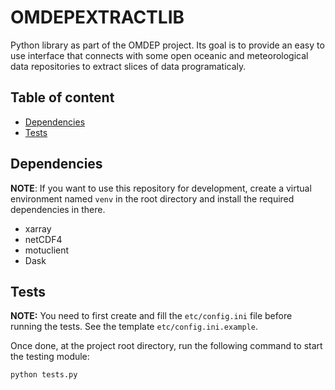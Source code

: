 # OMDEPEXTRACTLIB

Python library as part of the OMDEP project. Its goal is to provide
an easy to use interface that connects with some open oceanic and
meteorological data repositories to extract slices of data programaticaly.

## Table of content

- [Dependencies](#dependencies)
- [Tests](#tests)

## Dependencies

**NOTE**: If you want to use this repository for development,
create a virtual environment named `venv` in the root directory
and install the required dependencies in there.

- xarray
- netCDF4
- motuclient
- Dask

## Tests

**NOTE:** You need to first create and fill the `etc/config.ini` file
before running the tests. See the template `etc/config.ini.example`.

Once done, at the project root directory, run the following command
to start the testing module:

``` sh
python tests.py
```
